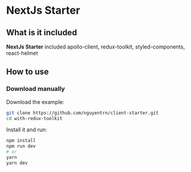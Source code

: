 # NextJs Starter

## What is it included

**NextJs Starter** included apollo-client, redux-toolkit, styled-components, react-helmet

## How to use

### Download manually

Download the example:

```bash
git clone https://github.com/nguyentrn/client-starter.git
cd with-redux-toolkit
```

Install it and run:

```bash
npm install
npm run dev
# or
yarn
yarn dev
```
